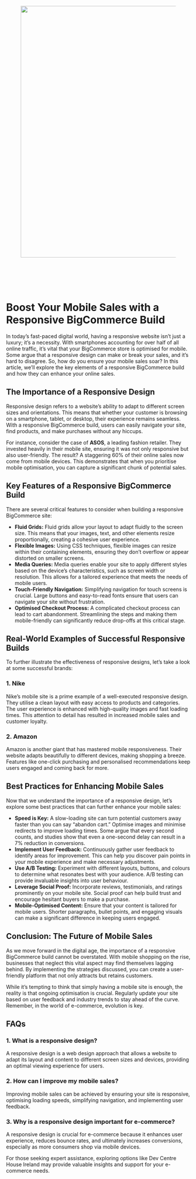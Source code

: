 
<div class="wp-block-columns alignwide is-layout-flex wp-container-core-columns-is-layout-8ba3830c wp-block-columns-is-layout-flex" style="margin-top:0;margin-bottom:0;padding-right:0;padding-left:0">
<div class="wp-block-column is-layout-flow wp-block-column-is-layout-flow" style="flex-basis:70%">
<div class="wp-block-group has-global-padding is-layout-constrained wp-block-group-is-layout-constrained"><figure class="alignwide wp-block-post-featured-image" style="padding-bottom:2vh;"><img alt="" class="attachment-post-thumbnail size-post-thumbnail wp-post-image" decoding="async" fetchpriority="high" height="686" sizes="(max-width: 1200px) 100vw, 1200px" src="https://www.devcentrehouse.eu/blogs/wp-content/uploads/2025/08/featured-1754397857837.jpg" srcset="https://www.devcentrehouse.eu/blogs/wp-content/uploads/2025/08/featured-1754397857837.jpg 1200w, https://www.devcentrehouse.eu/blogs/wp-content/uploads/2025/08/featured-1754397857837-300x172.jpg 300w, https://www.devcentrehouse.eu/blogs/wp-content/uploads/2025/08/featured-1754397857837-1024x585.jpg 1024w, https://www.devcentrehouse.eu/blogs/wp-content/uploads/2025/08/featured-1754397857837-768x439.jpg 768w" style="border-radius:0px;object-fit:cover;" width="1200"/></figure>
<h1 class="alignwide wp-block-post-title has-x-large-font-size">Boost Your Mobile Sales with a Responsive BigCommerce Build</h1>
<div aria-hidden="true" class="wp-block-spacer" style="height:var(--wp--preset--spacing--10)"></div>
</div>
<div class="wp-block-group has-global-padding is-layout-constrained wp-block-group-is-layout-constrained"><div class="entry-content alignwide wp-block-post-content has-global-padding is-layout-constrained wp-container-core-post-content-is-layout-a5dd074b wp-block-post-content-is-layout-constrained"><p>In today’s fast-paced digital world, having a responsive website isn’t just a luxury; it’s a necessity. With smartphones accounting for over half of all online traffic, it’s vital that your BigCommerce store is optimised for mobile. Some argue that a responsive design can make or break your sales, and it’s hard to disagree. So, how do you ensure your mobile sales soar? In this article, we’ll explore the key elements of a responsive BigCommerce build and how they can enhance your online sales.</p>
<h2>The Importance of a Responsive Design</h2>
<p>Responsive design refers to a website’s ability to adapt to different screen sizes and orientations. This means that whether your customer is browsing on a smartphone, tablet, or desktop, their experience remains seamless. With a responsive BigCommerce build, users can easily navigate your site, find products, and make purchases without any hiccups.</p>
<p>For instance, consider the case of <strong>ASOS</strong>, a leading fashion retailer. They invested heavily in their mobile site, ensuring it was not only responsive but also user-friendly. The result? A staggering 60% of their online sales now come from mobile devices. This demonstrates that when you prioritise mobile optimisation, you can capture a significant chunk of potential sales.</p>
<h2>Key Features of a Responsive BigCommerce Build</h2>
<p>There are several critical features to consider when building a responsive BigCommerce site:</p>
<ul>
<li><strong>Fluid Grids:</strong> Fluid grids allow your layout to adapt fluidly to the screen size. This means that your images, text, and other elements resize proportionally, creating a cohesive user experience.</li>
<li><strong>Flexible Images:</strong> Using CSS techniques, flexible images can resize within their containing elements, ensuring they don’t overflow or appear distorted on smaller screens.</li>
<li><strong>Media Queries:</strong> Media queries enable your site to apply different styles based on the device’s characteristics, such as screen width or resolution. This allows for a tailored experience that meets the needs of mobile users.</li>
<li><strong>Touch-Friendly Navigation:</strong> Simplifying navigation for touch screens is crucial. Large buttons and easy-to-read fonts ensure that users can navigate your site without frustration.</li>
<li><strong>Optimised Checkout Process:</strong> A complicated checkout process can lead to cart abandonment. Streamlining the steps and making them mobile-friendly can significantly reduce drop-offs at this critical stage.</li>
</ul>
<h2>Real-World Examples of Successful Responsive Builds</h2>
<p>To further illustrate the effectiveness of responsive designs, let’s take a look at some successful brands:</p>
<h3>1. Nike</h3>
<p>Nike’s mobile site is a prime example of a well-executed responsive design. They utilise a clean layout with easy access to products and categories. The user experience is enhanced with high-quality images and fast loading times. This attention to detail has resulted in increased mobile sales and customer loyalty.</p>
<h3>2. Amazon</h3>
<p>Amazon is another giant that has mastered mobile responsiveness. Their website adapts beautifully to different devices, making shopping a breeze. Features like one-click purchasing and personalised recommendations keep users engaged and coming back for more.</p>
<h2>Best Practices for Enhancing Mobile Sales</h2>
<p>Now that we understand the importance of a responsive design, let’s explore some best practices that can further enhance your mobile sales:</p>
<ul>
<li><strong>Speed is Key:</strong> A slow-loading site can turn potential customers away faster than you can say “abandon cart.” Optimise images and minimise redirects to improve loading times. Some argue that every second counts, and studies show that even a one-second delay can result in a 7% reduction in conversions.</li>
<li><strong>Implement User Feedback:</strong> Continuously gather user feedback to identify areas for improvement. This can help you discover pain points in your mobile experience and make necessary adjustments.</li>
<li><strong>Use A/B Testing:</strong> Experiment with different layouts, buttons, and colours to determine what resonates best with your audience. A/B testing can provide invaluable insights into user behaviour.</li>
<li><strong>Leverage Social Proof:</strong> Incorporate reviews, testimonials, and ratings prominently on your mobile site. Social proof can help build trust and encourage hesitant buyers to make a purchase.</li>
<li><strong>Mobile-Optimised Content:</strong> Ensure that your content is tailored for mobile users. Shorter paragraphs, bullet points, and engaging visuals can make a significant difference in keeping users engaged.</li>
</ul>
<h2>Conclusion: The Future of Mobile Sales</h2>
<p>As we move forward in the digital age, the importance of a responsive BigCommerce build cannot be overstated. With mobile shopping on the rise, businesses that neglect this vital aspect may find themselves lagging behind. By implementing the strategies discussed, you can create a user-friendly platform that not only attracts but retains customers.</p>
<p>While it’s tempting to think that simply having a mobile site is enough, the reality is that ongoing optimisation is crucial. Regularly update your site based on user feedback and industry trends to stay ahead of the curve. Remember, in the world of e-commerce, evolution is key.</p>
<h2>FAQs</h2>
<h3>1. What is a responsive design?</h3>
<p>A responsive design is a web design approach that allows a website to adapt its layout and content to different screen sizes and devices, providing an optimal viewing experience for users.</p>
<h3>2. How can I improve my mobile sales?</h3>
<p>Improving mobile sales can be achieved by ensuring your site is responsive, optimising loading speeds, simplifying navigation, and implementing user feedback.</p>
<h3>3. Why is a responsive design important for e-commerce?</h3>
<p>A responsive design is crucial for e-commerce because it enhances user experience, reduces bounce rates, and ultimately increases conversions, especially as more consumers shop via mobile devices.</p>
<p>For those seeking expert assistance, exploring options like Dev Centre House Ireland may provide valuable insights and support for your e-commerce needs.</p>
</div></div>
</div>
<div class="wp-block-column is-layout-flow wp-block-column-is-layout-flow" style="flex-basis:30%"></div>
</div>
